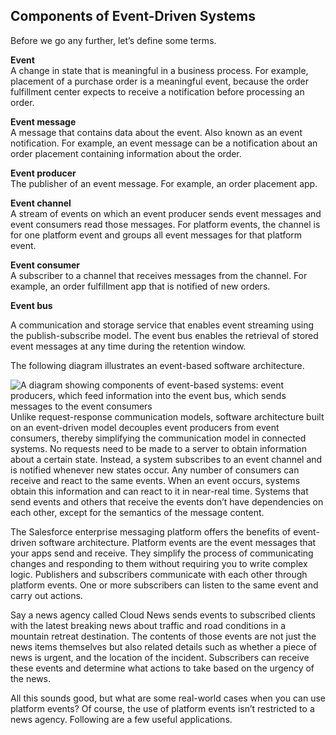 ## Components of Event-Driven Systems

Before we go any further, let’s define some terms.

**Event**  
A change in state that is meaningful in a business process. For example, placement of a purchase order is a meaningful event, because the order fulfillment center expects to receive a notification before processing an order.  
  
**Event message**  
A message that contains data about the event. Also known as an event notification. For example, an event message can be a notification about an order placement containing information about the order.  
  
**Event producer**  
The publisher of an event message. For example, an order placement app.  
  
**Event channel**  
A stream of events on which an event producer sends event messages and event consumers read those messages. For platform events, the channel is for one platform event and groups all event messages for that platform event.  
  
**Event consumer**  
A subscriber to a channel that receives messages from the channel. For example, an order fulfillment app that is notified of new orders.

  

**Event bus**

A communication and storage service that enables event streaming using the publish-subscribe model. The event bus enables the retrieval of stored event messages at any time during the retention window.  
  

The following diagram illustrates an event-based software architecture.

![A diagram showing components of event-based systems: event producers, which feed information into the event bus, which sends messages to the event consumers](https://res.cloudinary.com/hy4kyit2a/f_auto,fl_lossy,q_70/learn/modules/platform_events_basics/platform_events_architecture/images/9d0edf028a3e0056757e93a3244a43de_salesforce-event-bus.png)  
Unlike request-response communication models, software architecture built on an event-driven model decouples event producers from event consumers, thereby simplifying the communication model in connected systems. No requests need to be made to a server to obtain information about a certain state. Instead, a system subscribes to an event channel and is notified whenever new states occur. Any number of consumers can receive and react to the same events. When an event occurs, systems obtain this information and can react to it in near-real time. Systems that send events and others that receive the events don’t have dependencies on each other, except for the semantics of the message content.

The Salesforce enterprise messaging platform offers the benefits of event-driven software architecture. Platform events are the event messages that your apps send and receive. They simplify the process of communicating changes and responding to them without requiring you to write complex logic. Publishers and subscribers communicate with each other through platform events. One or more subscribers can listen to the same event and carry out actions.

Say a news agency called Cloud News sends events to subscribed clients with the latest breaking news about traffic and road conditions in a mountain retreat destination. The contents of those events are not just the news items themselves but also related details such as whether a piece of news is urgent, and the location of the incident. Subscribers can receive these events and determine what actions to take based on the urgency of the news.

All this sounds good, but what are some real-world cases when you can use platform events? Of course, the use of platform events isn’t restricted to a news agency. Following are a few useful applications.